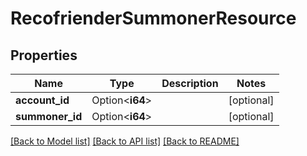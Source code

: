 # RecofrienderSummonerResource

## Properties

Name | Type | Description | Notes
------------ | ------------- | ------------- | -------------
**account_id** | Option<**i64**> |  | [optional]
**summoner_id** | Option<**i64**> |  | [optional]

[[Back to Model list]](../README.md#documentation-for-models) [[Back to API list]](../README.md#documentation-for-api-endpoints) [[Back to README]](../README.md)



